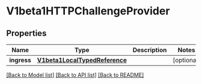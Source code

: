 # V1beta1HTTPChallengeProvider

## Properties
Name | Type | Description | Notes
------------ | ------------- | ------------- | -------------
**ingress** | [**V1beta1LocalTypedReference**](V1beta1LocalTypedReference.md) |  | [optional] 

[[Back to Model list]](../README.md#documentation-for-models) [[Back to API list]](../README.md#documentation-for-api-endpoints) [[Back to README]](../README.md)


